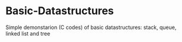 # Basic-Datastructures
Simple demonstarion (C codes) of basic datastructures: stack, queue, linked list and tree
